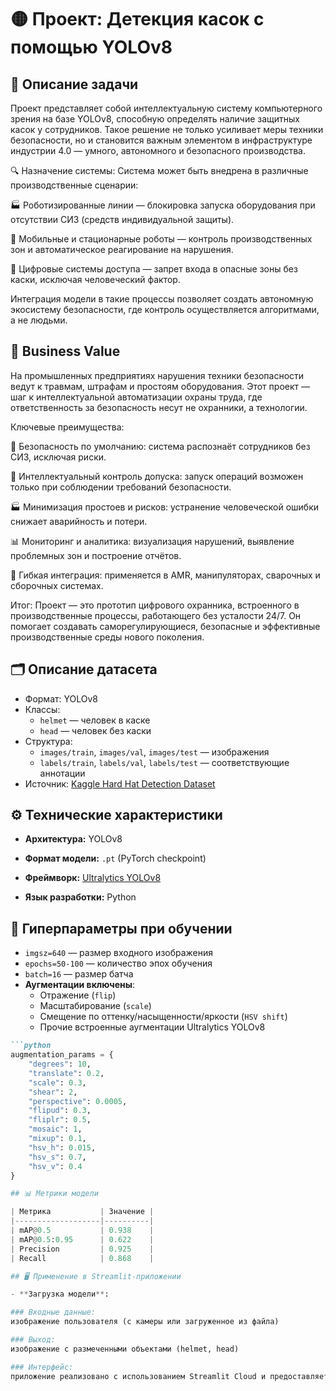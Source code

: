 # 🟡 Проект: Детекция касок с помощью YOLOv8

## 📌 Описание задачи

Проект представляет собой интеллектуальную систему компьютерного зрения на базе YOLOv8, способную определять наличие защитных касок у сотрудников. Такое решение не только усиливает меры техники безопасности, но и становится важным элементом в инфраструктуре индустрии 4.0 — умного, автономного и безопасного производства.

🔍 Назначение системы:
Система может быть внедрена в различные производственные сценарии:

🏭 Роботизированные линии — блокировка запуска оборудования при отсутствии СИЗ (средств индивидуальной защиты).

🤖 Мобильные и стационарные роботы — контроль производственных зон и автоматическое реагирование на нарушения.

🔐 Цифровые системы доступа — запрет входа в опасные зоны без каски, исключая человеческий фактор.

Интеграция модели в такие процессы позволяет создать автономную экосистему безопасности, где контроль осуществляется алгоритмами, а не людьми.
## 💼 Business Value
На промышленных предприятиях нарушения техники безопасности ведут к травмам, штрафам и простоям оборудования. Этот проект — шаг к интеллектуальной автоматизации охраны труда, где ответственность за безопасность несут не охранники, а технологии.

Ключевые преимущества:

🔧 Безопасность по умолчанию: система распознаёт сотрудников без СИЗ, исключая риски.

🤖 Интеллектуальный контроль допуска: запуск операций возможен только при соблюдении требований безопасности.

🏭 Минимизация простоев и рисков: устранение человеческой ошибки снижает аварийность и потери.

📊 Мониторинг и аналитика: визуализация нарушений, выявление проблемных зон и построение отчётов.

🚀 Гибкая интеграция: применяется в AMR, манипуляторах, сварочных и сборочных системах.

Итог:
Проект — это прототип цифрового охранника, встроенного в производственные процессы, работающего без усталости 24/7. Он помогает создавать саморегулирующиеся, безопасные и эффективные производственные среды нового поколения.

## 🗂 Описание датасета

- Формат: YOLOv8
- Классы:
  - `helmet` — человек в каске
  - `head` — человек без каски
- Структура:
  - `images/train`, `images/val`, `images/test` — изображения
  - `labels/train`, `labels/val`, `labels/test` — соответствующие аннотации
- Источник: [Kaggle Hard Hat Detection Dataset](https://www.kaggle.com/datasets/andrewmvd/hard-hat-detection)

## ⚙️ Технические характеристики

- **Архитектура:** YOLOv8

- **Формат модели:** `.pt` (PyTorch checkpoint)

- **Фреймворк:** [Ultralytics YOLOv8](https://github.com/ultralytics/ultralytics)  

- **Язык разработки:** Python

## 🔧 Гиперпараметры при обучении

- `imgsz=640` — размер входного изображения  
- `epochs=50-100` — количество эпох обучения  
- `batch=16` — размер батча  
- **Аугментации включены**:
  - Отражение (`flip`)
  - Масштабирование (`scale`)
  - Смещение по оттенку/насыщенности/яркости (`HSV shift`)
  - Прочие встроенные аугментации Ultralytics YOLOv8
```markdown
```python
augmentation_params = {
    "degrees": 10,
    "translate": 0.2,
    "scale": 0.3,
    "shear": 2,
    "perspective": 0.0005,
    "flipud": 0.3,
    "fliplr": 0.5,
    "mosaic": 1,
    "mixup": 0.1,
    "hsv_h": 0.015,
    "hsv_s": 0.7,
    "hsv_v": 0.4
} 

## 📊 Метрики модели

| Метрика           | Значение |
|-------------------|----------|
| mAP@0.5           | 0.938    |
| mAP@0.5:0.95      | 0.622    |
| Precision         | 0.925    |
| Recall            | 0.868    |

## 🖥 Применение в Streamlit-приложении

- **Загрузка модели**:

### Входные данные: 
изображение пользователя (с камеры или загруженное из файла)

### Выход: 
изображение с размеченными объектами (helmet, head)

### Интерфейс: 
приложение реализовано с использованием Streamlit Cloud и предоставляет простой и интуитивно понятный пользовательский интерфейс. Пользователь может загрузить свое фото либо же сделать фото онлайн. Система определяет наличие каски и на основе этого либо разрешает, либо запрещает допуск на производство. 
